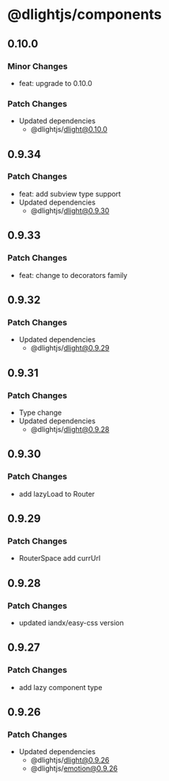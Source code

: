 # @dlightjs/components

## 0.10.0

### Minor Changes

- feat: upgrade to 0.10.0

### Patch Changes

- Updated dependencies
  - @dlightjs/dlight@0.10.0

## 0.9.34

### Patch Changes

- feat: add subview type support
- Updated dependencies
  - @dlightjs/dlight@0.9.30

## 0.9.33

### Patch Changes

- feat: change to decorators family

## 0.9.32

### Patch Changes

- Updated dependencies
  - @dlightjs/dlight@0.9.29

## 0.9.31

### Patch Changes

- Type change
- Updated dependencies
  - @dlightjs/dlight@0.9.28

## 0.9.30

### Patch Changes

- add lazyLoad to Router

## 0.9.29

### Patch Changes

- RouterSpace add currUrl

## 0.9.28

### Patch Changes

- updated iandx/easy-css version

## 0.9.27

### Patch Changes

- add lazy component type

## 0.9.26

### Patch Changes

- Updated dependencies
  - @dlightjs/dlight@0.9.26
  - @dlightjs/emotion@0.9.26

